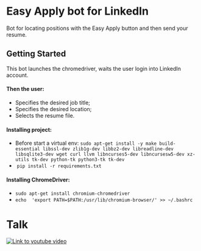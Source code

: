 # Easy Apply bot for LinkedIn

Bot for locating positions with the Easy Apply button and then send your resume.

## Getting Started

This bot launches the chromedriver, waits the user login into LinkedIn account.

#### Then the user:

* Specifies the desired job title;
* Specifies the desired location;
* Selects the resume file.

#### Installing project:
* Before start a virtual env: `sudo apt-get install -y make build-essential libssl-dev zlib1g-dev libbz2-dev libreadline-dev libsqlite3-dev wget curl llvm libncurses5-dev libncursesw5-dev xz-utils tk-dev python-tk python3-tk tk-dev`
*  `pip install -r requirements.txt`

#### Installing ChromeDriver:
* `sudo apt-get install chromium-chromedriver`
* `echo  'export PATH=$PATH:/usr/lib/chromium-browser/' >> ~/.bashrc`

# Talk
[![Link to youtube video](https://image.ibb.co/e5P2dy/talk.png)](https://www.youtube.com/watch?v=Mn2c9Obq0UY "De zero a dev em 3 meses")
